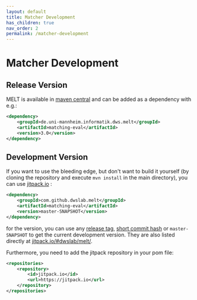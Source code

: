 ```yaml
---
layout: default
title: Matcher Development
has_children: true
nav_order: 2
permalink: /matcher-development
---
```


# Matcher Development

## Release Version
MELT is available in [maven central](https://repo1.maven.org/maven2/de/uni-mannheim/informatik/dws/melt/) and can be added as a dependency with e.g.:

```xml
<dependency>
    <groupId>de.uni-mannheim.informatik.dws.melt</groupId>
    <artifactId>matching-eval</artifactId>
    <version>3.0</version>
</dependency>
```

## Development Version
If you want to use the bleeding edge, but don't want to build it yourself 
(by cloning the repository and execute `mvn install` in the main directory),
you can use [jitpack.io](https://jitpack.io/#dwslab/melt/) :

```xml
<dependency>
    <groupId>com.github.dwslab.melt</groupId>
    <artifactId>matching-eval</artifactId>
    <version>master-SNAPSHOT</version>
</dependency>
```
for the version, you can use any [release tag](https://github.com/dwslab/melt/releases), [short commit hash](https://github.com/dwslab/melt/commits/master) or `master-SNAPSHOT` to get the current development version.
They are also listed directly at [jitpack.io/#dwslab/melt/](https://jitpack.io/#dwslab/melt/).

Furthermore, you need to add the jitpack repository in your pom file:
```xml
<repositories>
    <repository>
        <id>jitpack.io</id>
        <url>https://jitpack.io</url>
    </repository>
</repositories>
```

